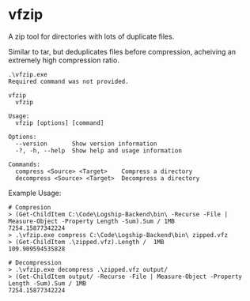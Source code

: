 # vfzip
A zip tool for directories with lots of duplicate files.

Similar to tar, but deduplicates files before compression, acheiving an extremely high compression ratio.

```
.\vfzip.exe
Required command was not provided.

vfzip
  vfzip

Usage:
  vfzip [options] [command]

Options:
  --version       Show version information
  -?, -h, --help  Show help and usage information

Commands:
  compress <Source> <Target>    Compress a directory
  decompress <Source> <Target>  Decompress a directory
```

Example Usage:
```
# Compresion
> (Get-ChildItem C:\Code\Logship-Backend\bin\ -Recurse -File | Measure-Object -Property Length -Sum).Sum / 1MB
7254.15877342224
> .\vfzip.exe compress C:\Code\Logship-Backend\bin\ zipped.vfz
> (Get-ChildItem .\zipped.vfz).Length /  1MB
109.909594535828

# Decompression
> .\vfzip.exe decompress .\zipped.vfz output/
> (Get-ChildItem output/ -Recurse -File | Measure-Object -Property Length -Sum).Sum / 1MB
7254.15877342224
```
